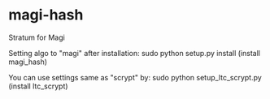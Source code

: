 magi-hash
=========

Stratum for Magi

Setting algo to "magi" after installation: sudo python setup.py install
(install magi_hash)

You can use settings same as "scrypt" by: sudo python setup_ltc_scrypt.py
(install ltc_scrypt)
